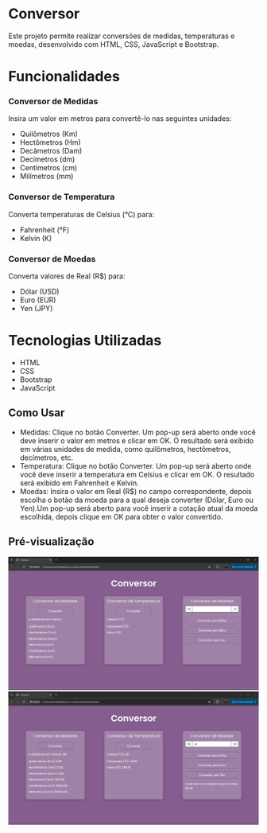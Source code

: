 # Conversor

Este projeto permite realizar conversões de medidas, temperaturas e moedas, desenvolvido com HTML, CSS, JavaScript e Bootstrap.

# Funcionalidades

### Conversor de Medidas

Insira um valor em metros para convertê-lo nas seguintes unidades:

* Quilômetros (Km)
* Hectômetros (Hm)
* Decâmetros (Dam)
* Decímetros (dm)
* Centímetros (cm)
* Milímetros (mm)
  
### Conversor de Temperatura

Converta temperaturas de Celsius (°C) para:

* Fahrenheit (°F)
* Kelvin (K)
  
### Conversor de Moedas

Converta valores de Real (R$) para:

* Dólar (USD)
* Euro (EUR)
* Yen (JPY)
  
# Tecnologias Utilizadas

* HTML
* CSS
* Bootstrap
* JavaScript
  
## Como Usar

* Medidas: Clique no botão Converter. Um pop-up será aberto onde você deve inserir o valor em metros e clicar em OK. O resultado será exibido em várias unidades de medida, como quilômetros, hectômetros, decímetros, etc.
* Temperatura: Clique no botão Converter. Um pop-up será aberto onde você deve inserir a temperatura em Celsius e clicar em OK. O resultado será exibido em Fahrenheit e Kelvin.
* Moedas: Insira o valor em Real (R$) no campo correspondente, depois escolha o botão da moeda para a qual deseja converter (Dólar, Euro ou Yen).Um pop-up será aberto para você inserir a cotação atual da moeda escolhida, depois clique em OK para obter o valor convertido.

## Pré-visualização

![Capa do Projeto](./images/conversor.jpg)
![utilização do Projeto](./images/conversor1.jpg)
